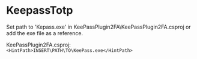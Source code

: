 # KeepassTotp

Set path to 'Kepass.exe' in KeePassPlugin2FA\KeePassPlugin2FA.csproj or add the exe file as a reference.  

KeePassPlugin2FA.csproj:  
```<HintPath>INSERT\PATH\TO\KeePass.exe</HintPath>```
